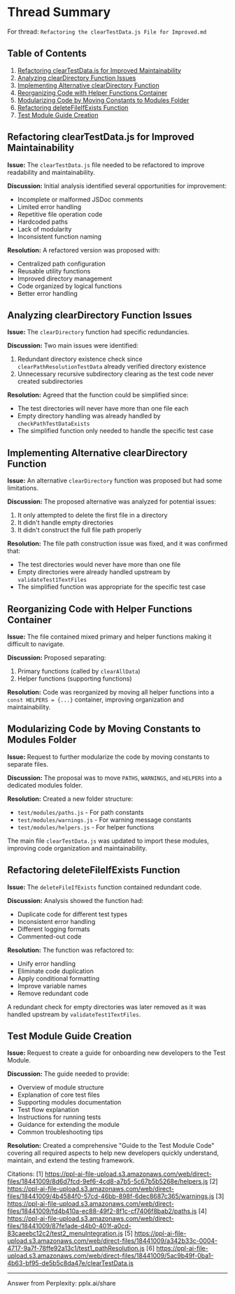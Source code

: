 # Thread Summary

For thread: `Refactoring the clearTestData.js File for Improved.md`

## Table of Contents

1. [Refactoring clearTestData.js for Improved Maintainability](#refactoring-cleartestdatajs-for-improved-maintainability)
2. [Analyzing clearDirectory Function Issues](#analyzing-cleardirectory-function-issues)
3. [Implementing Alternative clearDirectory Function](#implementing-alternative-cleardirectory-function)
4. [Reorganizing Code with Helper Functions Container](#reorganizing-code-with-helper-functions-container)
5. [Modularizing Code by Moving Constants to Modules Folder](#modularizing-code-by-moving-constants-to-modules-folder)
6. [Refactoring deleteFileIfExists Function](#refactoring-deletefileifexists-function)
7. [Test Module Guide Creation](#test-module-guide-creation)

## Refactoring clearTestData.js for Improved Maintainability

**Issue:** The `clearTestData.js` file needed to be refactored to improve readability and maintainability.

**Discussion:** Initial analysis identified several opportunities for improvement:

- Incomplete or malformed JSDoc comments
- Limited error handling
- Repetitive file operation code
- Hardcoded paths
- Lack of modularity
- Inconsistent function naming

**Resolution:** A refactored version was proposed with:

- Centralized path configuration
- Reusable utility functions
- Improved directory management
- Code organized by logical functions
- Better error handling

## Analyzing clearDirectory Function Issues

**Issue:** The `clearDirectory` function had specific redundancies.

**Discussion:** Two main issues were identified:

1. Redundant directory existence check since `clearPathResolutionTestData` already verified directory existence
2. Unnecessary recursive subdirectory clearing as the test code never created subdirectories

**Resolution:** Agreed that the function could be simplified since:

- The test directories will never have more than one file each
- Empty directory handling was already handled by `checkPathTestDataExists`
- The simplified function only needed to handle the specific test case

## Implementing Alternative clearDirectory Function

**Issue:** An alternative `clearDirectory` function was proposed but had some limitations.

**Discussion:** The proposed alternative was analyzed for potential issues:

1. It only attempted to delete the first file in a directory
2. It didn't handle empty directories
3. It didn't construct the full file path properly

**Resolution:** The file path construction issue was fixed, and it was confirmed that:

- The test directories would never have more than one file
- Empty directories were already handled upstream by `validateTest1TextFiles`
- The simplified function was appropriate for the specific test case

## Reorganizing Code with Helper Functions Container

**Issue:** The file contained mixed primary and helper functions making it difficult to navigate.

**Discussion:** Proposed separating:

1. Primary functions (called by `clearAllData`)
2. Helper functions (supporting functions)

**Resolution:** Code was reorganized by moving all helper functions into a `const HELPERS = {...}` container, improving organization and maintainability.

## Modularizing Code by Moving Constants to Modules Folder

**Issue:** Request to further modularize the code by moving constants to separate files.

**Discussion:** The proposal was to move `PATHS`, `WARNINGS`, and `HELPERS` into a dedicated modules folder.

**Resolution:** Created a new folder structure:

- `test/modules/paths.js` - For path constants
- `test/modules/warnings.js` - For warning message constants
- `test/modules/helpers.js` - For helper functions

The main file `clearTestData.js` was updated to import these modules, improving code organization and maintainability.

## Refactoring deleteFileIfExists Function

**Issue:** The `deleteFileIfExists` function contained redundant code.

**Discussion:** Analysis showed the function had:

- Duplicate code for different test types
- Inconsistent error handling
- Different logging formats
- Commented-out code

**Resolution:** The function was refactored to:

- Unify error handling
- Eliminate code duplication
- Apply conditional formatting
- Improve variable names
- Remove redundant code

A redundant check for empty directories was later removed as it was handled upstream by `validateTest1TextFiles`.

## Test Module Guide Creation

**Issue:** Request to create a guide for onboarding new developers to the Test Module.

**Discussion:** The guide needed to provide:

- Overview of module structure
- Explanation of core test files
- Supporting modules documentation
- Test flow explanation
- Instructions for running tests
- Guidance for extending the module
- Common troubleshooting tips

**Resolution:** Created a comprehensive "Guide to the Test Module Code" covering all required aspects to help new developers quickly understand, maintain, and extend the testing framework.

Citations:
[1] https://ppl-ai-file-upload.s3.amazonaws.com/web/direct-files/18441009/8d6d7fcd-9ef6-4cd8-a7b5-5c67b5b5268e/helpers.js
[2] https://ppl-ai-file-upload.s3.amazonaws.com/web/direct-files/18441009/4b4584f0-57cd-46bb-898f-6dec8687c365/warnings.js
[3] https://ppl-ai-file-upload.s3.amazonaws.com/web/direct-files/18441009/fd4b410a-ec88-49f2-8f1c-cf7406f8bab2/paths.js
[4] https://ppl-ai-file-upload.s3.amazonaws.com/web/direct-files/18441009/87fe1ade-d4b0-401f-a0cd-83caeebc12c2/test2_menuIntegration.js
[5] https://ppl-ai-file-upload.s3.amazonaws.com/web/direct-files/18441009/a342b33c-0004-4717-9a7f-78ffe92a13c1/test1_pathResolution.js
[6] https://ppl-ai-file-upload.s3.amazonaws.com/web/direct-files/18441009/5ac9b49f-0ba1-4b63-bf95-de5b5c8da47e/clearTestData.js

---

Answer from Perplexity: pplx.ai/share
